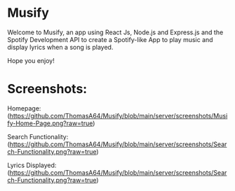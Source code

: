 # Musify

Welcome to Musify, an app using React Js, Node.js and Express.js and the Spotify Development API
to create a Spotify-like App to play music and display lyrics when a song is played.

Hope you enjoy!

# Screenshots:

Homepage:
(https://github.com/ThomasA64/Musify/blob/main/server/screenshots/Musify-Home-Page.png?raw=true)

Search Functionality:
(https://github.com/ThomasA64/Musify/blob/main/server/screenshots/Search-Functionality.png?raw=true)

Lyrics Displayed:
(https://github.com/ThomasA64/Musify/blob/main/server/screenshots/Search-Functionality.png?raw=true)
